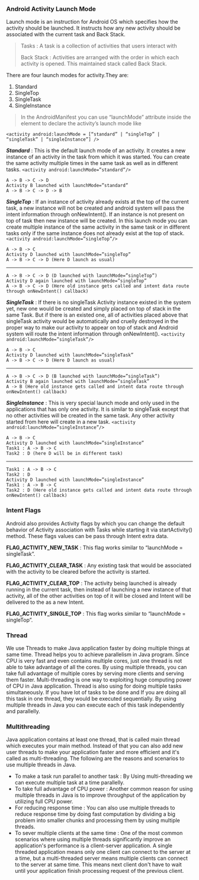 

### Android Activity Launch Mode

Launch mode is an instruction for Android OS which specifies how the activity should be launched. It instructs how any new activity should be associated with the current task and Back Stack.

> Tasks : A task is a collection of activities that users interact with
> 
> Back Stack : Activities are arranged with the order in which each activity is opened. This maintained stack called Back Stack.

There are four launch modes for activity.They are:
1. Standard
2. SingleTop
3. SingleTask
4. SingleInstance

> In the AndroidManifest you can use “launchMode” attribute inside the <activity> element to declare the activity’s launch mode like

    <activity android:launchMode = [“standard” | “singleTop” | “singleTask” | “singleInstance”] />

***Standard*** : This is the default launch mode of an activity. It creates a new instance of an activity in the task from which it was started. You can create the same activity multiple times in the same task as well as in different tasks. `<activity android:launchMode=”standard”/>`

    A -> B -> C -> D
    Activity B launched with launchMode=”standard”
    A -> B -> C -> D -> B

***SingleTop*** : If an instance of activity already exists at the top of the current task, a new instance will not be created and android system will pass the intent information through onNewIntent(). If an instance is not present on top of task then new instance will be created. In this launch mode you can create multiple instance of the same activity in the same task or in different tasks only if the same instance does not already exist at the top of stack. `<activity android:launchMode=”singleTop”/>`

    A -> B -> C
    Activity D launched with launchMode=”singleTop”
    A -> B -> C -> D (Here D launch as usual)
___
    A -> B -> C -> D (D launched with launchMode=”singleTop”)
    Activity D again launched with launchMode=”singleTop”
    A -> B -> C -> D (Here old instance gets called and intent data route through onNewIntent() callback)  

***SingleTask*** : If there is no singleTask Activity instance existed in the system yet, new one would be created and simply placed on top of stack in the same Task. But if there is an existed one, all of activities placed above that singleTask activity would be automatically and cruelly destroyed in the proper way to make our activity to appear on top of stack and Android system will route the intent information through onNewIntent(). `<activity android:launchMode=”singleTask”/>`

    A -> B -> C
    Activity D launched with launchMode=”singleTask”
    A -> B -> C -> D (Here D launch as usual)
___
    A -> B -> C -> D (B launched with launchMode=”singleTask”)
    Activity B again launched with launchMode=”singleTask”
    A -> B (Here old instance gets called and intent data route through onNewIntent() callback)
    
***SingleInstance*** : This is very special launch mode and only used in the applications that has only one activity. It is similar to singleTask except that no other activities will be created in the same task. Any other activity started from here will create in a new task. `<activity android:launchMode=”singleInstance”/>`


    A -> B -> C
    Activity D launched with launchMode=”singleInstance”
    Task1 : A -> B -> C
    Task2 : D (here D will be in different task)

___

    Task1 : A -> B -> C
    Task2 : D
    Activity D launched with launchMode=”singleInstance”
    Task1 : A -> B -> C
    Task2 : D (Here old instance gets called and intent data route through onNewIntent() callback)


### Intent Flags
Android also provides Activity flags by which you can change the default behavior of Activity association with Tasks while starting it via startActivity() method. These flags values can be pass through Intent extra data.

**FLAG_ACTIVITY_NEW_TASK** : This flag works similar to “launchMode = singleTask”.

**FLAG_ACTIVITY_CLEAR_TASK** : Any existing task that would be associated with the activity to be cleared before the activity is started.

**FLAG_ACTIVITY_CLEAR_TOP** : The activity being launched is already running in the current task, then instead of launching a new instance of that activity, all of the other activities on top of it will be closed and Intent will be delivered to the as a new Intent.

**FLAG_ACTIVITY_SINGLE_TOP** : This flag works similar to “launchMode = singleTop”.


### Thread 
We use Threads to make Java application faster by doing multiple things at same time. Thread helps you to achieve parallelism in Java program. Since CPU is very fast and even contains multiple cores, just one thread is not able to take advantage of all the cores. By using multiple threads, you can take full advantage of multiple cores by serving more clients and serving them faster. Multi-threading is one way to exploiting huge computing power of CPU in Java application. Thread is also using for doing multiple tasks simultaneously. If you have lot of tasks to be done and If you are doing all this task in one thread, they would be executed sequentially. By using multiple threads in Java you can execute each of this task independently and parallelly. 

### Multithreading
Java application contains at least one thread, that is called main thread which executes your main method. Instead of that you can also add new user threads to make your application faster and more efficient and it's called as multi-threading. The following are the reasons and scenarios to use multiple threads in Java.

 - To make a task run parallel to another task : By Using multi-threading we can execute multiple task at a time parallelly.
 - To take full advantage of CPU power : Another common reason for using multiple threads in Java is to improve throughput of the application by utilizing full CPU power.
 - For reducing response time : You can also use multiple threads to reduce response time by doing fast computation by dividing a big problem into smaller chunks and processing them by using multiple threads.
 - To sever multiple clients at the same time : One of the most common scenarios where using multiple threads significantly improve an application's performance is a client-server application. A single threaded application means only one client can connect to the server at a time, but a multi-threaded server means multiple clients can connect to the server at same time. This means next client don't have to wait until your application finish processing request of the previous client.
